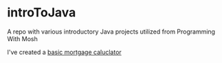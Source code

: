 # introToJava
A repo with various introductory Java projects utilized from Programming With Mosh

I've created a <a href="https://github.com/tkravits/introToJava">basic mortgage caluclator</a>
